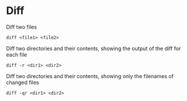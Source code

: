 
# Diff

Diff two files

	diff <file1> <file2>

Diff two directories and their contents, showing the output of the diff for each file

	diff -r <dir1> <dir2>

Diff two directories and their contents, showing only the filenames of changed files

	diff -qr <dir1> <dir2>
